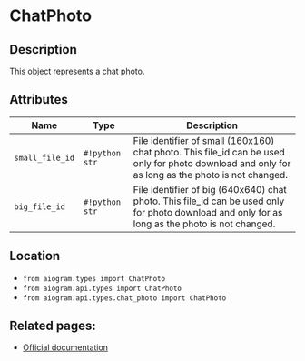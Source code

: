 # ChatPhoto

## Description

This object represents a chat photo.


## Attributes

| Name | Type | Description |
| - | - | - |
| `small_file_id` | `#!python str` | File identifier of small (160x160) chat photo. This file_id can be used only for photo download and only for as long as the photo is not changed. |
| `big_file_id` | `#!python str` | File identifier of big (640x640) chat photo. This file_id can be used only for photo download and only for as long as the photo is not changed. |



## Location

- `from aiogram.types import ChatPhoto`
- `from aiogram.api.types import ChatPhoto`
- `from aiogram.api.types.chat_photo import ChatPhoto`

## Related pages:

- [Official documentation](https://core.telegram.org/bots/api#chatphoto)

